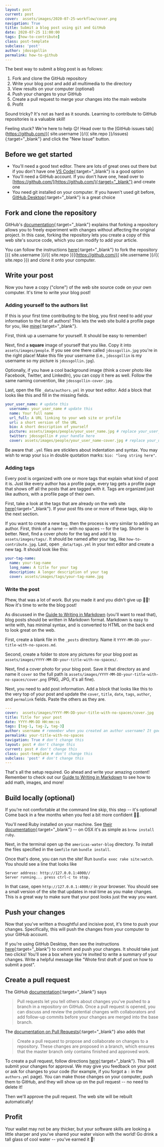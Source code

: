 ```yaml
---
layout: post
current: post
cover:  assets/images/2020-07-25-workflow/cover.png
navigation: True
title: Submit a blog post using git and GitHub
date: 2020-07-25 11:00:00
tags: [how-to-contribute]
class: post-template
subclass: 'post'
author: jdossgollin
permalink: how-to-github
---
```


The best way to submit a blog post is as follows:

1. Fork and clone the GitHub repository
1. Write your blog post and add all multimedia to the directory
1. View results on your computer (optional)
1. Push your changes to your GitHub
1. Create a pull request to merge your changes into the main website
1. Profit

Sound tricky?
It's not as hard as it sounds.
Learning to contribute to GitHub repositories is a valuable skill!

Feeling stuck?
We're here to help 😉!
Head over to the [GitHub issues tab](https://github.com/{{ site.username }}/{{ site.repo }}/issues){:target="_blank"} and click the "New Issue" button.

## Before we get started

* You'll need a good text editor. There are lots of great ones out there but if you don't have one [VS Code](https://code.visualstudio.com/){:target="_blank"} is a good option
* You'll need a GitHub account. If you don't have one, head over to [https://github.com/](https://github.com/){:target="_blank"} and create one
* You need git installed on your computer. If you haven't used git before, [GitHub Desktop](https://desktop.github.com/){:target="_blank"} is a great choice

## Fork and clone the repository

GitHub's [documentation](https://docs.github.com/en/github/getting-started-with-github/fork-a-repo){:target="_blank"} explains that forking a repository allows you to freely experiment with changes without affecting the original project.
In this case, forking the repository lets you create a copy of this web site's source code, which you can modify to add your article.

You can follow the instructions [here](https://docs.github.com/en/github/getting-started-with-github/fork-a-repo#fork-an-example-repository){:target="_blank"} to fork the repository [{{ site.username }}/{{ site.repo }}](https://github.com/{{ site.username }}/{{ site.repo }}) and clone it onto your computer.

## Write your post

Now you have a copy ("clone") of the web site source code on your own computer.
It's time to write your blog post!

### Adding yourself to the authors list

If this is your first time contributing to the blog, you first need to add your information to the list of authors!
This lets the web site build a profile page for you, like [mine](/author/jdossgollin/){:target="_blank"}.

First, think up a username for yourself.
It should be easy to remember!

Next, find a **square** image of yourself that you like.
Copy it into `assets/images/people`.
If you see one there called `jdossgollin.jpg` you're in the right place!
Make this file your username (i.e., `jdossgollin` is my username so my picture is `jdossgollin.jpg`).

Optionally, if you have a cool background image (think a cover photo like Facebook, Twitter, and LinkedIn), you can copy it here as well.
Follow the same naming convention, like `jdossgollin-cover.jpg`.

Last, open the file `_data/authors.yml` in your text editor.
Add a block that looks like this and fill in the missing fields.

```yml
your_user_name: # update this
  username: your_user_name # update this
  name: Your full name
  url_full: A URL linking to your web site or profile
  url: a short version of the URL
  bio: A short description of yourself
  picture: assets/images/people/your_user_name.jpg # replace your_user_name
  twitter: jdossgollin # your handle here
  cover: assets/images/people/your_user_name-cover.jpg # replace your_user_name
```

Be aware that `.yml` files are sticklers about indentation and syntax.
You may wish to wrap your `bio` in double quotation marks: `bio: "long string here"`.

### Adding tags

Every post is organized with one or more tags that explain what kind of post it is.
Just like every author has a profile page, every tag gets a profile page that shows off all the posts that are tagged with it.
Tags are organized just like authors, with a profile page of their own.

First, take a look at the tags that are already on the web site [here](/tags/){:target="_blank"}.
If your post fits one or more of these tags, skip to the next section.

If you want to create a new tag, then the process is very similar to adding an author.
First, think of a name -- with no spaces -- for the tag.
Shorter is better.
Next, find a cover photo for the tag and add it to `assets/images/tags/`.
It should be named after your tag, like `how-to-contribute.jpg`.
Last, open `_data/tags.yml` in your text editor and create a new tag.
It should look like this:

```yml
your-tag-name:
  name: your-tag-name
  long_name: A title for your tag
  description: A longer description of your tag
  cover: assets/images/tags/your-tag-name.jpg

```

### Write the post

Phew, that was a lot of work.
But you made it and you didn't give up 🎉🎊!
Now it's time to write the blog post!

As discussed in the [Guide to Writing in Markdown](/markdown-how-to) (you'll want to read that), blog posts should be written in Markdown format.
Markdown is easy to write with, has minimal syntax, and is converted to HTML on the back end to look great on the web.

First, create a blank file in the `_posts` directory.
Name it `YYYY-MM-DD-your-title-with-no-spaces.md`.

Second, create a folder to store any pictures for your blog post as `assets/images/YYYY-MM-DD-your-title-with-no-spaces/`.

Next, find a cover photo for your blog post.
Save it that directory as and name it `cover` so the full path is `assets/images/YYYY-MM-DD-your-title-with-no-spaces/cover.png` (PNG, JPG, it's all fine).

Next, you need to add post information.
Add a block that looks like this to the very top of your post and update the `cover`, `title`, `date`, `tags`, `author`, and `permalink` fields.
Paste the others as they are.

```yml
---
cover:  assets/images/YYYY-MM-DD-your-title-with-no-spaces/cover.jpg
title: Title for your post
date: YYYY-MM-DD HH:mm:ss
tags: [tag-1, tag-2, tag-3]
author: username # remember when you created an author username? It goes here!
permalink: your-title-with-no-spaces
navigation: True # don't change this
layout: post # don't change this
current: post # don't change this
class: post-template # don't change this
subclass: 'post' # don't change this
---
```

That's all the setup required.
Go ahead and write your amazing content!
Remember to check out our [Guide to Writing in Markdown](/markdown-how-to) to see how to add math, images, and more!

## Build locally (optional)

If you're not comfortable at the command line skip, this step -- it's optional!
Come back in a few months when you feel a bit more confident 💪🧠.

You'll need Ruby installed on your machine.
See [their documentation](https://www.ruby-lang.org/en/documentation/installation/){:target="_blank"} -- on OSX it's as simple as `brew install ruby`.

Next, in the terminal open up the `americas-water-blog` directory.
To install the files specified in the `Gemfile` run `bundle install`.

Once that's done, you can run the site!
Run `bundle exec rake site:watch`.
You should see a line that looks like

```misc
Server address: http://127.0.0.1:4000//
Server running... press ctrl-c to stop.
```

In that case, open `http://127.0.0.1:4000//` in your browser.
You should see a small version of the site that updates in real time as you make changes.
This is a great way to make sure that your post looks just the way you want.

## Push your changes

Now that you've written a thoughtful and incisive post, it's time to push your changes.
Specifically, this will push the changes from your computer to your GitHub account.

If you're using GitHub Desktop, then see the instructions [here](https://docs.github.com/en/desktop/getting-started-with-github-desktop/creating-your-first-repository-using-github-desktop#step-6-make-commit-and-push-changes){:target="_blank"} to commit and push your changes.
It should take just two clicks!
You'll see a box where you're invited to write a summary of your changes.
Write a helpful message like "Wrote first draft of post on how to submit a post".

## Create a pull request

The GitHub [documentation](https://docs.github.com/en/github/collaborating-with-issues-and-pull-requests/about-pull-requests){:target="_blank"} says

> Pull requests let you tell others about changes you've pushed to a branch in a repository on GitHub. Once a pull request is opened, you can discuss and review the potential changes with collaborators and add follow-up commits before your changes are merged into the base branch.

The [documentation on Pull Requests](https://docs.github.com/en/github/collaborating-with-issues-and-pull-requests/creating-a-pull-request){:target="_blank"} also adds that

> Create a pull request to propose and collaborate on changes to a repository. These changes are proposed in a branch, which ensures that the master branch only contains finished and approved work.

To create a pull request, follow directions [here](https://docs.github.com/en/github/collaborating-with-issues-and-pull-requests/creating-a-pull-request#creating-the-pull-request){:target="_blank"}.
This will submit your changes for approval.
We may give you feedback on your post or ask for changes to your code (for example, if you forgot a `:` in the `authors.yml` page).
You can make those changes on your computer, push them to GitHub, and they will show up on the pull request -- no need to delete it!

Then we'll approve the pull request.
The web site will be rebuilt automatically!

## Profit

Your wallet may not be any thicker, but your software skills are looking a little sharper and you've shared your water vision with the world!
Go drink a tall glass of cool water -- you've earned it 🥛!
